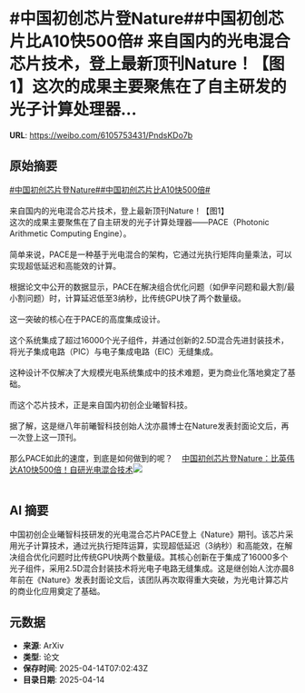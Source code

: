 # #中国初创芯片登Nature##中国初创芯片比A10快500倍# 来自国内的光电混合芯片技术，登上最新顶刊Nature！【图1】这次的成果主要聚焦在了自主研发的光子计算处理器...

**URL**: https://weibo.com/6105753431/PndsKDo7b

## 原始摘要

<a href="https://m.weibo.cn/search?containerid=231522type%3D1%26t%3D10%26q%3D%23%E4%B8%AD%E5%9B%BD%E5%88%9D%E5%88%9B%E8%8A%AF%E7%89%87%E7%99%BBNature%23&amp;extparam=%23%E4%B8%AD%E5%9B%BD%E5%88%9D%E5%88%9B%E8%8A%AF%E7%89%87%E7%99%BBNature%23" data-hide=""><span class="surl-text">#中国初创芯片登Nature#</span></a><a href="https://m.weibo.cn/search?containerid=231522type%3D1%26t%3D10%26q%3D%23%E4%B8%AD%E5%9B%BD%E5%88%9D%E5%88%9B%E8%8A%AF%E7%89%87%E6%AF%94A10%E5%BF%AB500%E5%80%8D%23&amp;extparam=%23%E4%B8%AD%E5%9B%BD%E5%88%9D%E5%88%9B%E8%8A%AF%E7%89%87%E6%AF%94A10%E5%BF%AB500%E5%80%8D%23" data-hide=""><span class="surl-text">#中国初创芯片比A10快500倍#</span></a> <br><br>来自国内的光电混合芯片技术，登上最新顶刊Nature！【图1】<br>这次的成果主要聚焦在了自主研发的光子计算处理器——PACE（Photonic Arithmetic Computing Engine）。<br><br>简单来说，PACE是一种基于光电混合的架构，它通过光执行矩阵向量乘法，可以实现超低延迟和高能效的计算。<br><br>根据论文中公开的数据显示，PACE在解决组合优化问题（如伊辛问题和最大割/最小割问题）时，计算延迟低至3纳秒，比传统GPU快了两个数量级。<br><br>这一突破的核心在于PACE的高度集成设计。<br><br>这个系统集成了超过16000个光子组件，并通过创新的2.5D混合先进封装技术，将光子集成电路（PIC）与电子集成电路（EIC）无缝集成。<br><br>这种设计不仅解决了大规模光电系统集成中的技术难题，更为商业化落地奠定了基础。<br><br>而这个芯片技术，正是来自国内初创企业曦智科技。<br><br>据了解，这是继八年前曦智科技创始人沈亦晨博士在Nature发表封面论文后，再一次登上这一顶刊。<br><br>那么PACE如此的速度，到底是如何做到的呢？<a href="https://weibo.cn/sinaurl?u=https%3A%2F%2Fmp.weixin.qq.com%2Fs%2Fc9GnMhU2Jj1aRuLFUC3m7g" data-hide=""><span class="url-icon"><img style="width: 1rem;height: 1rem" src="https://h5.sinaimg.cn/upload/2015/09/25/3/timeline_card_small_web_default.png" referrerpolicy="no-referrer"></span><span class="surl-text">中国初创芯片登Nature：比英伟达A10快500倍！自研光电混合技术</span></a><img style="" src="https://tvax2.sinaimg.cn/large/006Fd7o3ly1i0gax63mtkj30u00huwl5.jpg" referrerpolicy="no-referrer"><br><br>

## AI 摘要

中国初创企业曦智科技研发的光电混合芯片PACE登上《Nature》期刊。该芯片采用光子计算技术，通过光执行矩阵运算，实现超低延迟（3纳秒）和高能效，在解决组合优化问题时比传统GPU快两个数量级。其核心创新在于集成了16000多个光子组件，采用2.5D混合封装技术将光电子电路无缝集成。这是继创始人沈亦晨8年前在《Nature》发表封面论文后，该团队再次取得重大突破，为光电计算芯片的商业化应用奠定了基础。

## 元数据

- **来源**: ArXiv
- **类型**: 论文
- **保存时间**: 2025-04-14T07:02:43Z
- **目录日期**: 2025-04-14

